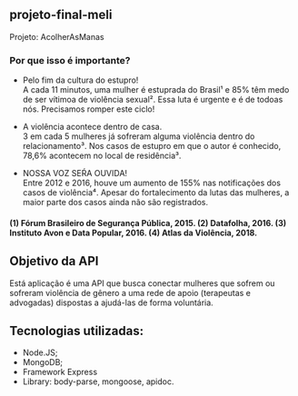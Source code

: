 ## projeto-final-meli
Projeto: AcolherAsManas<br/>

### Por que isso é importante?

- Pelo fim da cultura do estupro!<br/>
A cada 11 minutos, uma mulher é estuprada do Brasil¹ e 85% têm medo de ser vítimoa de violência sexual². Essa luta é urgente e é de todoas nós. Precisamos romper este ciclo!

- A violência acontece dentro de casa. <br/>
3 em cada 5 mulheres já sofreram alguma violência dentro do relacionamento³. Nos casos de estupro em que o autor é conhecido, 78,6% acontecem no local de residência³.

- NOSSA VOZ SEŔA OUVIDA!<br/>
Entre 2012 e 2016, houve um aumento de 155% nas notificações dos casos de violência⁴. Apesar do fortalecimento da lutas das mulheres, a maior parte dos casos ainda não são registrados.

#### (1) Fórum Brasileiro de Segurança Pública, 2015. (2) Datafolha, 2016. (3) Instituto Avon e Data Popular, 2016. (4) Atlas da Violência, 2018.

## Objetivo da API
Está aplicação é uma API que busca conectar  mulheres que sofrem ou sofreram violência de gênero a uma rede de apoio (terapeutas e advogadas) dispostas a ajudá-las de forma voluntária.


## Tecnologias utilizadas:
- Node.JS;
- MongoDB;
- Framework Express 
- Library: body-parse, mongoose, apidoc.